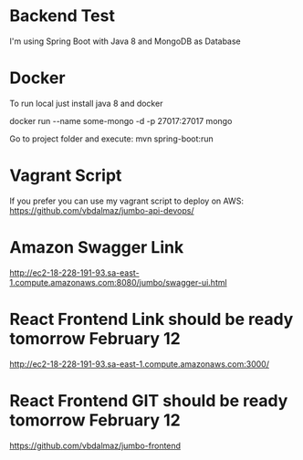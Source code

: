 # Backend Test

I'm using Spring Boot with Java 8 and MongoDB as Database

# Docker 
To run local just install java 8 and docker

docker run --name some-mongo -d -p 27017:27017 mongo

Go to project folder and execute:
mvn spring-boot:run

# Vagrant Script 
If you prefer you can use my vagrant script to deploy on AWS: 
https://github.com/vbdalmaz/jumbo-api-devops/

# Amazon Swagger Link
http://ec2-18-228-191-93.sa-east-1.compute.amazonaws.com:8080/jumbo/swagger-ui.html

# React Frontend Link should be ready tomorrow February 12
http://ec2-18-228-191-93.sa-east-1.compute.amazonaws.com:3000/

# React Frontend GIT should be ready tomorrow February 12
https://github.com/vbdalmaz/jumbo-frontend
